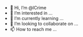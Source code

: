 - 👋 Hi, I’m @lCrime
- 👀 I’m interested in ...
- 🌱 I’m currently learning ...
- 💞️ I’m looking to collaborate on ...
- 📫 How to reach me ...

<!---
lCrime/lCrime is a ✨ special ✨ repository because its `README.md` (this file) appears on your GitHub profile.
You can click the Preview link to take a look at your changes.
--->
